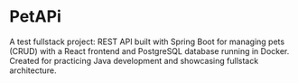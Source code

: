 # PetAPi
A test fullstack project: REST API built with Spring Boot for managing pets (CRUD) with a React frontend and PostgreSQL database running in Docker. Created for practicing Java development and showcasing fullstack architecture.

